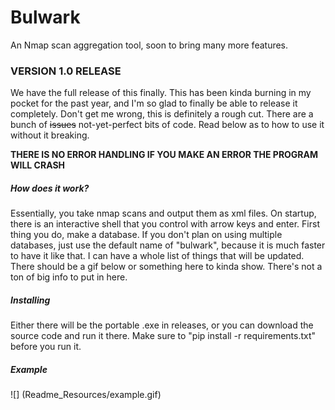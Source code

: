 # Bulwark

An Nmap scan aggregation tool, soon to bring many more features.

### VERSION 1.0 RELEASE

We have the full release of this finally. This has been kinda burning in my pocket for the past year, and I'm so glad to finally be able to release it completely. Don't get me wrong, this is definitely a rough cut. There are a bunch of ~~issues~~ not-yet-perfect bits of code. Read below as to how to use it without it breaking.


**THERE IS NO ERROR HANDLING IF YOU MAKE AN ERROR THE PROGRAM WILL CRASH**


##### How does it work?

Essentially, you take nmap scans and output them as xml files. On startup, there is an interactive shell that you control with arrow keys and enter. First thing you do, make a database. If you don't plan on using multiple databases, just use the default name of "bulwark", because it is much faster to have it like that. I can have a whole list of things that will be updated. There should be a gif below or something here to kinda show. There's not a ton of big info to put in here.


##### Installing

Either there will be the portable .exe in releases, or you can download the source code and run it there. Make sure to "pip install -r requirements.txt" before you run it.


##### Example

![] (Readme_Resources/example.gif)
